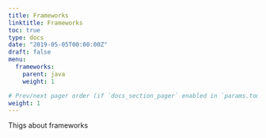 ```yaml
---
title: Frameworks
linktitle: Frameworks
toc: true
type: docs
date: "2019-05-05T00:00:00Z"
draft: false
menu:
  frameworks:
    parent: java
    weight: 1

# Prev/next pager order (if `docs_section_pager` enabled in `params.toml`)
weight: 1
---
```


Thigs about frameworks